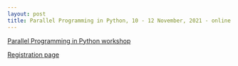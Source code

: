 ```yaml
---
layout: post
title: Parallel Programming in Python, 10 - 12 November, 2021 - online
---
```


[Parallel Programming in Python workshop](https://esciencecenter-digital-skills.github.io/2021-11-10-ds-parallel/)

[Registration page](https://www.eventbrite.com/e/parallel-programming-with-python-tickets-228232127437)

